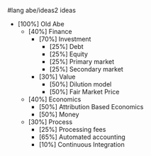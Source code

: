 #lang abe/ideas2 ideas

* [100%] Old Abe
  * [40%] Finance
    * [70%] Investment
      * [25%] Debt
      * [25%] Equity
      * [25%] Primary market
      * [25%] Secondary market
    * [30%] Value
      * [50%] Dilution model
      * [50%] Fair Market Price
  * [40%] Economics
    * [50%] Attribution Based Economics
    * [50%] Money
  * [30%] Process
    * [25%] Processing fees
    * [65%] Automated accounting
    * [10%] Continuous Integration
